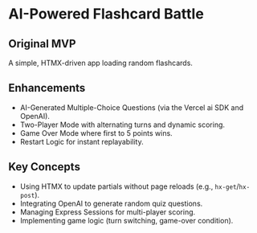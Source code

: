 
# AI-Powered Flashcard Battle

## Original MVP

A simple, HTMX-driven app loading random flashcards.

## Enhancements

- AI-Generated Multiple-Choice Questions (via the Vercel ai SDK and OpenAI).
- Two-Player Mode with alternating turns and dynamic scoring.
- Game Over Mode where first to 5 points wins.
- Restart Logic for instant replayability.

## Key Concepts

- Using HTMX to update partials without page reloads (e.g., `hx-get`/`hx-post`).
- Integrating OpenAI to generate random quiz questions.
- Managing Express Sessions for multi-player scoring.
- Implementing game logic (turn switching, game-over condition).
